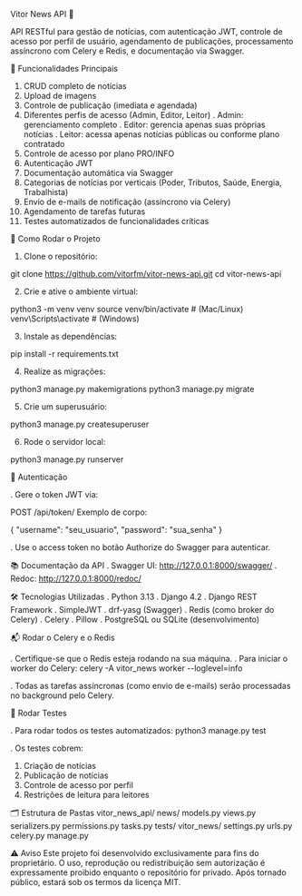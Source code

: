 Vitor News API 📳

API RESTful para gestão de notícias, com autenticação JWT, controle de acesso por perfil de usuário, agendamento de publicações, processamento assíncrono com Celery e Redis, e documentação via Swagger.

📰 Funcionalidades Principais
1. CRUD completo de notícias
2. Upload de imagens
3. Controle de publicação (imediata e agendada)
4. Diferentes perfis de acesso (Admin, Editor, Leitor)
  . Admin: gerenciamento completo
  . Editor: gerencia apenas suas próprias notícias
  . Leitor: acessa apenas notícias públicas ou conforme plano contratado
5. Controle de acesso por plano PRO/INFO
6. Autenticação JWT
7. Documentação automática via Swagger
8. Categorias de notícias por verticais (Poder, Tributos, Saúde, Energia, Trabalhista)
9. Envio de e-mails de notificação (assíncrono via Celery)
10. Agendamento de tarefas futuras
11. Testes automatizados de funcionalidades críticas

🚀 Como Rodar o Projeto

1. Clone o repositório:

git clone https://github.com/vitorfm/vitor-news-api.git
cd vitor-news-api

2. Crie e ative o ambiente virtual:

python3 -m venv venv
source venv/bin/activate  # (Mac/Linux)
venv\Scripts\activate     # (Windows)

3. Instale as dependências:

pip install -r requirements.txt

4. Realize as migrações:

python3 manage.py makemigrations
python3 manage.py migrate

5. Crie um superusuário:

python3 manage.py createsuperuser

6. Rode o servidor local:

python3 manage.py runserver


🔐 Autenticação

. Gere o token JWT via:

POST /api/token/
Exemplo de corpo:

{
  "username": "seu_usuario",
  "password": "sua_senha"
}

. Use o access token no botão Authorize do Swagger para autenticar.



📚 Documentação da API
. Swagger UI: http://127.0.0.1:8000/swagger/
. Redoc: http://127.0.0.1:8000/redoc/

🛠️ Tecnologias Utilizadas
. Python 3.13
. Django 4.2
. Django REST Framework
. SimpleJWT
. drf-yasg (Swagger)
. Redis (como broker do Celery)
. Celery 
. Pillow
. PostgreSQL ou SQLite (desenvolvimento)

📬 Rodar o Celery e o Redis

. Certifique-se que o Redis esteja rodando na sua máquina.
. Para iniciar o worker do Celery:
    celery -A vitor_news worker --loglevel=info

. Todas as tarefas assíncronas (como envio de e-mails) serão processadas no background pelo Celery.

🧪 Rodar Testes

. Para rodar todos os testes automatizados:
  python3 manage.py test

. Os testes cobrem:
  1. Criação de notícias
  2. Publicação de notícias
  3. Controle de acesso por perfil
  4. Restrições de leitura para leitores

  🗂️ Estrutura de Pastas
  vitor_news_api/
    news/
      models.py
      views.py
      serializers.py
      permissions.py
      tasks.py
      tests/
    vitor_news/
      settings.py
      urls.py
      celery.py
    manage.py

⚠️ Aviso
Este projeto foi desenvolvido exclusivamente para fins do proprietário.
O uso, reprodução ou redistribuição sem autorização é expressamente proibido enquanto o repositório for privado.
Após tornado público, estará sob os termos da licença MIT.